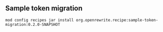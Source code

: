 ## Sample token migration

```
mod config recipes jar install org.openrewrite.recipe:sample-token-migration:0.2.0-SNAPSHOT
```
